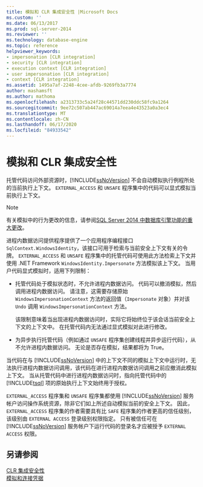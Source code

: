 ```yaml
---
title: 模拟和 CLR 集成安全性 |Microsoft Docs
ms.custom: ''
ms.date: 06/13/2017
ms.prod: sql-server-2014
ms.reviewer: ''
ms.technology: database-engine
ms.topic: reference
helpviewer_keywords:
- impersonation [CLR integration]
- security [CLR integration]
- execution context [CLR integration]
- user impersonation [CLR integration]
- context [CLR integration]
ms.assetid: 1495a7af-2248-4cee-afdb-9269fb3a7774
author: mashamsft
ms.author: mathoma
ms.openlocfilehash: a2313733c5a24f28c44571dd230ddc58fc9a1264
ms.sourcegitcommit: 9ee72c507ab447ac69014a7eea4e43523a0a3ec4
ms.translationtype: MT
ms.contentlocale: zh-CN
ms.lasthandoff: 06/17/2020
ms.locfileid: "84933542"
---
```

# <a name="impersonation-and-clr-integration-security"></a>模拟和 CLR 集成安全性
  托管代码访问外部资源时，[!INCLUDE[ssNoVersion](../../includes/ssnoversion-md.md)] 不会自动模拟执行例程所处的当前执行上下文。 `EXTERNAL_ACCESS` 和 `UNSAFE` 程序集中的代码可以显式模拟当前执行上下文。  
  
> [!NOTE]  
>  有关模拟中的行为更改的信息，请参阅[SQL Server 2014 中数据库引擎功能的重大更改](../breaking-changes-to-database-engine-features-in-sql-server-2016.md)。  
  
 进程内数据访问提供程序提供了一个应用程序编程接口 `SqlContext.WindowsIdentity`，该接口可用于检索与当前安全上下文有关的令牌。 `EXTERNAL_ACCESS` 和 `UNSAFE` 程序集中的托管代码可使用此方法检索上下文并使用 .NET Framework `WindowsIdentity.Impersonate` 方法模拟该上下文。 当用户代码显式模拟时，适用下列限制：  
  
-   托管代码处于模拟状态时，不允许进程内数据访问。 代码可以撤消模拟，然后调用进程内数据访问。 请注意，这需要存储原始 `WindowsImpersonationContext` 方法的返回值（`Impersonate` 对象）并对该 `Undo` 调用 `WindowsImpersonationContext` 方法。  
  
     该限制意味着当出现进程内数据访问时，实际它将始终位于该会话当前安全上下文的上下文中。 在托管代码内无法通过显式模拟对此进行修改。  
  
-   为异步执行托管代码（例如通过 `UNSAFE` 程序集创建线程并异步运行代码），从不允许进程内数据访问。 无论是否存在模拟，结果都将为 True。  
  
 当代码在与 [!INCLUDE[ssNoVersion](../../includes/ssnoversion-md.md)] 中的上下文不同的模拟上下文中运行时，无法执行进程内数据访问调用，该代码在进行进程内数据访问调用之前应撤消此模拟上下文。 当从托管代码中进行进程内数据访问时，指向托管代码中的 [!INCLUDE[tsql](../../includes/tsql-md.md)] 项的原始执行上下文始终用于授权。  
  
 `EXTERNAL_ACCESS` 程序集和 `UNSAFE` 程序集都使用 [!INCLUDE[ssNoVersion](../../includes/ssnoversion-md.md)] 服务帐户访问操作系统资源，除非它们如上所述自动模拟当前的安全上下文。 因此，`EXTERNAL_ACCESS` 程序集的作者需要具有比 `SAFE` 程序集的作者更高的信任级别，该级别由 `EXTERNAL ACCESS` 登录级别权限指定。 只有被信任可在 [!INCLUDE[ssNoVersion](../../includes/ssnoversion-md.md)] 服务帐户下运行代码的登录名才应被授予 `EXTERNAL ACCESS` 权限。  
  
## <a name="see-also"></a>另请参阅  
 [CLR 集成安全性](../../relational-databases/clr-integration/security/clr-integration-security.md)   
 [模拟和连接凭据](../../relational-databases/clr-integration/data-access/impersonation-and-credentials-for-connections.md)  
  
  
